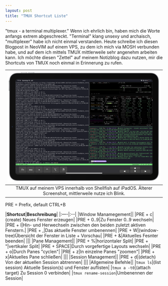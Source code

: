 ```yaml
---
layout: post
title: "TMUX Shortcut Liste"
---
```


"tmux - a terminal multiplexer." Wenn ich ehrlich bin, haben mich die Worte anfangs extrem
abgeschreckt. "Terminal" klang unsexy und archaisch, "multiplexer" habe ich nicht einmal verstanden. Heute schreibe ich diesen Blogpost in NeoVIM auf einem VPS, zu dem ich mich via MOSH verbunden habe, und auf dem ich mittels TMUX mittlerweile sehr angenehm arbeiten kann.
Ich möchte diesen "Zettel" auf meinem Notizblog dazu nutzen, mir die Shortcuts von TMUX noch einmal in Erinnerung zu rufen.

|![](/assets/images/tmux-shellfish.png)|
|:-:|
|TMUX auf meinem VPS innerhalb von Shellfish auf iPadOS. Älterer Screenshot, mittlerweile nutze ich Blink.|


PRE = Prefix, default CTRL+B

|**Shortcut**|**Beschreibung**|
|:—-|:--|
|Window Manamegement||
|PRE + c|(create) Neues Fenster erzeugen|
|PRE + 0..9|Zu Fenster 0..9 wechseln|
|PRE + l|Hin- und Herwechseln zwischen den beiden zuletzt aktiven Fenstern.|
|PRE + ,|Das aktuelle Fenster umbenennen|
|PRE + W|(window-tree)Übersicht der Fenster in Liste + Vorschau|
|PRE + &|Aktuelles Fesnter beenden|
|||
|Pane Management||
|PRE + %|horizontaler Split|
|PRE + "|vertikaler Split|
|PRE + SPACE|Durch vorgefertige Layouts wechseln|
|PRE + o|Durch Panes "cyclen"|
|PRE + z|In einzelne Panes "zoomen"|
|PRE + x|Aktuelles Pane schließen|
|||
|Session Management||
|PRE + d|(detach) Von der aktuellen Session abtrennen|
|||
|Allgemeine Befehle||
|`tmux ls`|(list session) Aktuelle Session(s) und Fenster auflisten|
|`tmux a -t0`|(attach target) Zu Session 0 verbinden|
|`tmux rename-session`|Umbenennen der Session|
